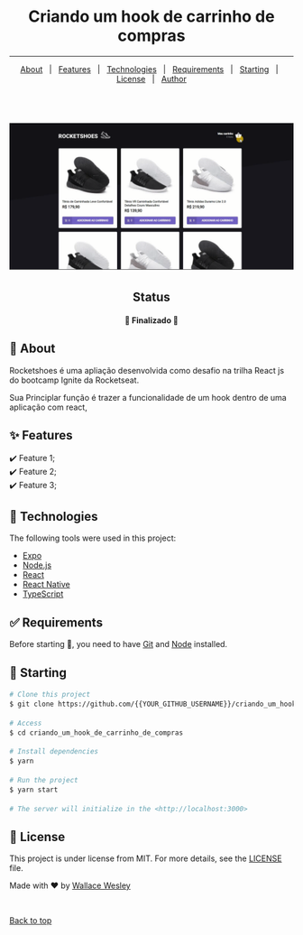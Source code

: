 <h1 align="center">Criando um hook de carrinho de compras</h1>

<hr>

<p align="center">
  <a href="#dart-about">About</a> &#xa0; | &#xa0; 
  <a href="#sparkles-features">Features</a> &#xa0; | &#xa0;
  <a href="#rocket-technologies">Technologies</a> &#xa0; | &#xa0;
  <a href="#white_check_mark-requirements">Requirements</a> &#xa0; | &#xa0;
  <a href="#checkered_flag-starting">Starting</a> &#xa0; | &#xa0;
  <a href="#memo-license">License</a> &#xa0; | &#xa0;
  <a href="https://github.com/{{YOUR_GITHUB_USERNAME}}" target="_blank">Author</a>
</p>

<br>

<h1 align="center">
  <img alt="RocketShoes" title="#RocketShoes" src="./src/assets/images/rocketShoes.png" />
</h1>

<h2 align="center">Status </h2>

<h4 align="center"> 
	🚀 Finalizado 🚀 
</h4> 

## :dart: About ##

Rocketshoes é uma apliação desenvolvida como desafio na trilha React js do bootcamp Ignite da Rocketseat.

Sua Principlar função é trazer a funcionalidade de um hook dentro de uma aplicação com react, 

## :sparkles: Features ##

:heavy_check_mark: Feature 1;\
:heavy_check_mark: Feature 2;\
:heavy_check_mark: Feature 3;

## :rocket: Technologies ##

The following tools were used in this project:

- [Expo](https://expo.io/)
- [Node.js](https://nodejs.org/en/)
- [React](https://pt-br.reactjs.org/)
- [React Native](https://reactnative.dev/)
- [TypeScript](https://www.typescriptlang.org/)

## :white_check_mark: Requirements ##

Before starting :checkered_flag:, you need to have [Git](https://git-scm.com) and [Node](https://nodejs.org/en/) installed.

## :checkered_flag: Starting ##

```bash
# Clone this project
$ git clone https://github.com/{{YOUR_GITHUB_USERNAME}}/criando_um_hook_de_carrinho_de_compras

# Access
$ cd criando_um_hook_de_carrinho_de_compras

# Install dependencies
$ yarn

# Run the project
$ yarn start

# The server will initialize in the <http://localhost:3000>
```

## :memo: License ##

This project is under license from MIT. For more details, see the [LICENSE](LICENSE.md) file.


Made with :heart: by <a href="https://github.com/{{YOUR_GITHUB_USERNAME}}" target="_blank">Wallace Wesley</a>

&#xa0;

<a href="#top">Back to top</a>

